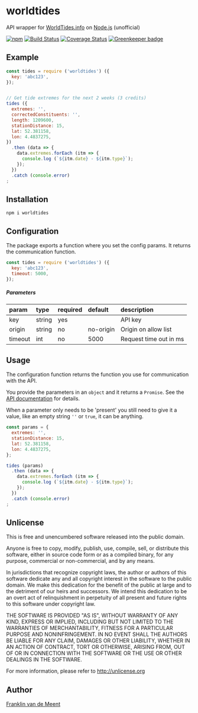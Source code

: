 # worldtides

API wrapper for [WorldTides.info](https://www.worldtides.info) on [Node.js](https://nodejs.org) (unofficial)

[![npm](https://img.shields.io/npm/v/worldtides?maxAge=3600)](https://github.com/fvdm/nodejs-worldtides/blob/master/CHANGELOG.md)
[![Build Status](https://travis-ci.org/fvdm/nodejs-worldtides?branch=master)](https://travis-ci.org/fvdm/nodejs-worldtides/branches)
[![Coverage Status](https://coveralls.io/repos/github/fvdm/nodejs-worldtides/badge.svg?branch=master)](https://coveralls.io/github/fvdm/nodejs-worldtides?branch=master)
[![Greenkeeper badge](https://badges.greenkeeper.io/fvdm/nodejs-worldtides)](https://greenkeeper.io/)


## Example

```js
const tides = require ('worldtides') ({
  key: 'abc123',
});


// Get tide extremes for the next 2 weeks (3 credits)
tides ({
  extremes: '',
  correctedConstituents: '',
  length: 1209600,
  stationDistance: 15,
  lat: 52.381158,
  lon: 4.4837275,
})
  .then (data => {
    data.extremes.forEach (itm => {
      console.log (`${itm.date} - ${itm.type}`);
    });
  })
  .catch (console.error)
;
```


## Installation

`npm i worldtides`


## Configuration

The package exports a function where you set the config params.
It returns the communication function.

```js
const tides = require ('worldtides') ({
  key: 'abc123',
  timeout: 5000,
});
```

##### Parameters

param   | type   | required | default   | description
:-------|:-------|:---------|:----------|:-----------
key     | string | yes      |           | API key
origin  | string | no       | no-origin | Origin on allow list
timeout | int    | no       | 5000      | Request time out in ms


## Usage

The configuration function returns the function you use for communication with the API.

You provide the parameters in an `object` and it returns a `Promise`.
See the [API documentation](https://www.worldtides.info/apidocs) for details.

When a parameter only needs to be 'present' you still need to give it a value,
like an empty string `''` or `true`, it can be anything.


```js
const params = {
  extremes: '',
  stationDistance: 15,
  lat: 52.381158,
  lon: 4.4837275,
};

tides (params)
  .then (data => {
    data.extremes.forEach (itm => {
      console.log (`${itm.date} - ${itm.type}`);
    });
  })
  .catch (console.error)
;
```


## Unlicense

This is free and unencumbered software released into the public domain.

Anyone is free to copy, modify, publish, use, compile, sell, or
distribute this software, either in source code form or as a compiled
binary, for any purpose, commercial or non-commercial, and by any
means.

In jurisdictions that recognize copyright laws, the author or authors
of this software dedicate any and all copyright interest in the
software to the public domain. We make this dedication for the benefit
of the public at large and to the detriment of our heirs and
successors. We intend this dedication to be an overt act of
relinquishment in perpetuity of all present and future rights to this
software under copyright law.

THE SOFTWARE IS PROVIDED "AS IS", WITHOUT WARRANTY OF ANY KIND,
EXPRESS OR IMPLIED, INCLUDING BUT NOT LIMITED TO THE WARRANTIES OF
MERCHANTABILITY, FITNESS FOR A PARTICULAR PURPOSE AND NONINFRINGEMENT.
IN NO EVENT SHALL THE AUTHORS BE LIABLE FOR ANY CLAIM, DAMAGES OR
OTHER LIABILITY, WHETHER IN AN ACTION OF CONTRACT, TORT OR OTHERWISE,
ARISING FROM, OUT OF OR IN CONNECTION WITH THE SOFTWARE OR THE USE OR
OTHER DEALINGS IN THE SOFTWARE.

For more information, please refer to <http://unlicense.org>


## Author

[Franklin van de Meent](https://frankl.in)
